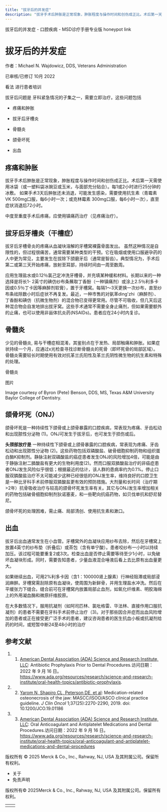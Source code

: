 ```yaml
---
title: "拔牙后的并发症"
description: "拔牙手术后肿胀是正常现象，肿胀程度与操作时间和创伤成正比。术后第一天需使用冰袋（或一塑料袋冰豌豆或玉米，与面部充分贴合）。每1或2小时进行25分钟的冰敷。 如果手术3天后肿胀还未消退，可能发生感染，需要使用抗生素（青霉素VK 500mg口服，每6小时一次；或克林霉素 300mg口服，每6小时一次），直至症状消退后72小时。"
---
```


﻿拔牙后的并发症 \- 口腔疾病 \- MSD诊疗手册专业版 honeypot link

# 拔牙后的并发症

作者：Michael N. Wajdowicz, DDS, Veterans Administration

已审核/已修订 10月 2022

看法 进行患者培训

拔牙后问题是 牙科紧急情况的子集之一，需要立即治疗。这些问题包括

- 疼痛和肿胀

- 拔牙后牙槽炎

- 骨髓炎

- 颌骨坏死

- 出血


## 疼痛和肿胀

拔牙手术后肿胀是正常现象，肿胀程度与操作时间和创伤成正比。术后第一天需使用冰袋（或一塑料袋冰豌豆或玉米，与面部充分贴合）。每1或2小时进行25分钟的冰敷。 如果手术3天后肿胀还未消退，可能发生感染，需要使用抗生素（青霉素VK 500mg口服，每6小时一次；或克林霉素 300mg口服，每6小时一次），直至症状消退后72小时。

中度至重度手术后疼痛，应使用镇痛药治疗（见疼痛治疗）。

## 拔牙后牙槽炎（干槽症）

拔牙后牙槽骨炎的疼痛从血凝块溶解的牙槽窝裸露骨面发出。 虽然这种情况是自限性的，但过程很痛苦，通常需要某种类型的干预。它在吸烟或使用口服避孕药的人中更为常见，主要发生在拔除下颌磨牙后（通常是智齿）。典型情况为，手术后第二或第三天开始疼痛，放射至耳部，持续时间由一周至数周。

应用生理盐水或0.12％氯己定冲洗牙槽骨，并充填某种缓和材料。长期以来的一种选择是将长1- 2英寸的碘仿纱布条蘸取丁香酚（一种镇痛剂）或涂上2.5％利多卡因或0.5％丁卡因等麻醉剂软膏），置于牙槽窝。每隔1～3天更换一次纱布，直至纱布条祛除数小时后症状不再复发。最近，一种市售的对氨苯ding'zhi（麻醉剂）、丁香酚和碘仿（抗微生物剂）的混合物已变得更常用。尽管不可吸收，但几天后这种混合物会自发地排出拔牙窝。这些手术通常不需要全身止痛剂，但如果需要额外的止痛，也可以使用非甾体抗炎药(NSAIDs)。患者应在24小时内复诊。

## 骨髓炎

少见的骨髓炎, 易与干槽症相混淆，其鉴别点在于发热、局部触痛和肿胀。如果症状持续一个月，应通过x光检查寻找诊断骨髓炎的死骨（即坏死骨的局部区域）。骨髓炎需要较长时期使用有效对抗革兰氏阳性及革兰氏阴性微生物的抗生素和特殊的处理。

骨髓炎



图片

Image courtesy of Byron (Pete) Benson, DDS, MS, Texas A&M University Baylor College of Dentistry.

## 颌骨坏死（ONJ）

颌骨坏死是一种持续性下颌骨或上颌骨暴露的口腔疾病，常表现为疼痛、牙齿松动和出现脓性分泌物 (1)。ONJ可发生于拔牙后，也可发生于损伤或后。

**头颈部放疗是** 一种持续性下颌骨或上颌骨暴露的口腔疾病，常表现为疼痛、牙齿松动和出现脓性分泌物 (2)。这些药物包括双磷酸盐、破骨细胞抑制药物和组织蛋白酶K抑制剂。静脉注射双磷酸盐的癌症患者发生ONJ的风险增加4倍，可能是由于静脉注射二膦酸盐有更大的生物利用度(2)。然而口服双膦酸盐治疗的非癌症患者ONJ发生风险似乎很低；根据最近的估计，该人群的患病率约为0.1%。停止口服双膦酸盐治疗不太可能减少这种已经很低的ONJ发生率，维持良好的口腔卫生是一种比牙科手术前停服双膦酸盐更有效的预防措施。大剂量和长时间（治疗期>2年）抗骨吸收治疗与较高的颌骨坏死发生率有关。其它与ONJ发生率增加相关的药物包括破骨细胞抑制剂狄诺塞麦，和一些靶向抗癌药物，如贝伐单抗和舒尼替尼。

颌骨坏死的处理困难，需止痛、局部清创、使用抗生素和漱口。

## 出血

拔牙后出血通常发生在小血管。牙槽窝外的血凝块应用纱布去除，然后在牙槽窝上放置4英寸的纱布垫（折叠后）或茶包（含有单宁酸）。患者咬纱布一小时以持续加压。该过程可能要重复2或3次。检查出血是否停止需要等待至少1小时，以免破坏血凝块形成。同时，需要告知患者，少量血液混合唾液后看上去比原有出血量更大。

如果继续出血，可用2%利多卡因（含1：100000肾上腺素）行神经阻滞或局部浸润麻醉。牙槽窝需刮除原有血凝块，使周围为新鲜骨，并用生理盐水冲洗。然后在平缓张力下缝合。缝合前可在牙槽窝内放置局部止血剂，如氧化纤维素、明胶海绵上的外用凝血酶和微原纤维胶原。

在大多数情况下，服用抗凝剂（如阿司匹林、氯吡格雷、华法林、直接作用口服抗凝剂）的患者不需要在牙科手术前停止治疗（3)。对于那些因合并症而出血风险增加的患者或正在接受更广泛手术的患者，建议咨询患者的医生抗血小板或抗凝剂给药的时间，或短暂中断24至48小时的治疗

## 参考文献

1. 1. [American Dental Association (ADA) Science and Research Institute, LLC](https://www.ada.org/resources/research/science-and-research-institute/oral-health-topics/antibiotic-prophylaxis): Antibiotic Prophylaxis Prior to Dental Procedures.访问日期：2022 年 9 月 16 日。https://www.ada.org/resources/research/science-and-research-institute/oral-health-topics/antibiotic-prophylaxis.

2. 2. [Yarom N, Shapiro CL, Peterson DE, et al](https://pubmed.ncbi.nlm.nih.gov/31329513/): Medication-related osteonecrosis of the jaw: MASCC/ISOO/ASCO clinical practice guideline. _J Clin Oncol_ 1;37(25):2270-2290, 2019. doi: 10.1200/JCO.19.01186

3. 3. [American Dental Association (ADA) Science and Research Institute, LLC](https://www.ada.org/resources/research/science-and-research-institute/oral-health-topics/oral-anticoagulant-and-antiplatelet-medications-and-dental-procedures): Oral Anticoagulant and Antiplatelet Medications and Dental Procedures.访问日期：2022 年 9 月 16 日。https://www.ada.org/resources/research/science-and-research-institute/oral-health-topics/oral-anticoagulant-and-antiplatelet-medications-and-dental-procedures




版权所有 © 2025
Merck & Co., Inc., Rahway, NJ, USA 及其附属公司。保留所有权利。

- 关于
- 免责声明

版权所有© 2025Merck & Co., Inc., Rahway, NJ, USA 及其附属公司。保留所有权利。

|     |     |
| --- | --- |
|  |  |